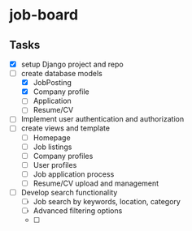 # job-board

## Tasks

- [x] setup Django project and repo
- [ ] create database models
  - [x] JobPosting
  - [x] Company profile
  - [ ] Application
  - [ ] Resume/CV
- [ ] Implement user authentication and authorization
- [ ] create views and template
  - [ ] Homepage
  - [ ] Job listings
  - [ ] Company profiles
  - [ ] User profiles
  - [ ] Job application process
  - [ ] Resume/CV upload and management
- [ ] Develop search functionality
  - [ ] Job search by keywords, location, category
  - [ ] Advanced filtering options
  - [ ]
